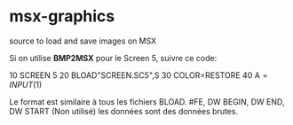 # msx-graphics
source to load and save images on MSX

Si on utilise **BMP2MSX** pour le Screen 5, suivre ce code:

10 SCREEN 5
20 BLOAD"SCREEN.SC5",S
30 COLOR=RESTORE
40 A$=INPUT$(1)

Le format est similaire à tous les fichiers BLOAD. 
 #FE, DW BEGIN, DW END, DW START (Non utilisé) les données sont des données brutes. 
